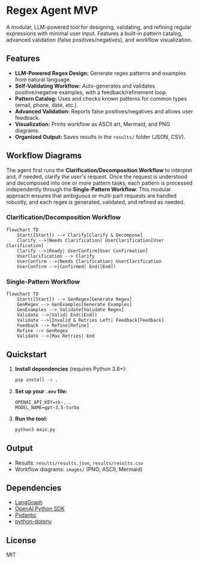 # Regex Agent MVP

A modular, LLM-powered tool for designing, validating, and refining regular expressions with minimal user input. Features a built-in pattern catalog, advanced validation (false positives/negatives), and workflow visualization.

## Features
- **LLM-Powered Regex Design:** Generate regex patterns and examples from natural language.
- **Self-Validating Workflow:** Auto-generates and validates positive/negative examples, with a feedback/refinement loop.
- **Pattern Catalog:** Uses and checks known patterns for common types (email, phone, date, etc.).
- **Advanced Validation:** Reports false positives/negatives and allows user feedback.
- **Visualization:** Prints workflow as ASCII art, Mermaid, and PNG diagrams.
- **Organized Output:** Saves results in the `results/` folder (JSON, CSV).

## Workflow Diagrams

The agent first runs the **Clarification/Decomposition Workflow** to interpret and, if needed, clarify the user's request. Once the request is understood and decomposed into one or more pattern tasks, each pattern is processed independently through the **Single-Pattern Workflow**. This modular approach ensures that ambiguous or multi-part requests are handled robustly, and each regex is generated, validated, and refined as needed.

### Clarification/Decomposition Workflow
```mermaid
flowchart TD
    Start([Start]) --> Clarify[Clarify & Decompose]
    Clarify -->|Needs Clarification| UserClarification[User Clarification]
    Clarify -->|Ready| UserConfirm[User Confirmation]
    UserClarification --> Clarify
    UserConfirm -->|Needs Clarification| UserClarification
    UserConfirm -->|Confirmed| End([End])
```

### Single-Pattern Workflow
```mermaid
flowchart TD
    Start([Start]) --> GenRegex[Generate Regex]
    GenRegex --> GenExamples[Generate Examples]
    GenExamples --> Validate[Validate Regex]
    Validate -->|Valid| End([End])
    Validate -->|Invalid & Retries Left| Feedback[Feedback]
    Feedback --> Refine[Refine]
    Refine --> GenRegex
    Validate -->|Max Retries| End
```

## Quickstart
1. **Install dependencies** (requires Python 3.8+):
   ```bash
   pip install -e .
    ```
2. **Set up your `.env` file:**
   ```env
   OPENAI_API_KEY=sk-...
   MODEL_NAME=gpt-3.5-turbo
   ```
3. **Run the tool:**
   ```bash
   python3 main.py
   ```

## Output
- Results: `results/results.json`, `results/results.csv`
- Workflow diagrams: `images/` (PNG, ASCII, Mermaid)

## Dependencies
- [LangGraph](https://github.com/langchain-ai/langgraph)
- [OpenAI Python SDK](https://github.com/openai/openai-python)
- [Pydantic](https://docs.pydantic.dev/)
- [python-dotenv](https://pypi.org/project/python-dotenv/)

## License
MIT
